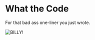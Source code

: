 # What the Code

For that bad ass one-liner you just wrote.

![BILLY!](https://lh3.googleusercontent.com/-BFY1x6-pLHs/Uynd9MR3lsI/AAAAAAAABoQ/IFMFO2L8pZs/w720-h480-no/billy.gif)
